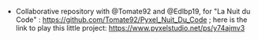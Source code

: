   - Collaborative repository with @Tomate92 and @Edlbp19, for "La Nuit du Code" : https://github.com/Tomate92/Pyxel_Nuit_Du_Code ; here is the link to play this little project: https://www.pyxelstudio.net/ps/y74ajmv3
